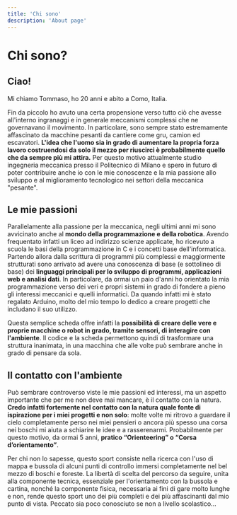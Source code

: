 ```yaml
---
title: 'Chi sono'
description: 'About page'
---
```


# Chi sono?

<cImg s="https://res.cloudinary.com/bocchio/image/upload/v1632886355/Articoli/Chi%20sono/Maturita.png" a="Il giorno della Maturità"></cImg>

## Ciao!

Mi chiamo Tommaso, ho 20 anni e abito a Como, Italia.

Fin da piccolo ho avuto una certa propensione verso tutto ciò che avesse all'interno ingranaggi e in generale meccanismi complessi che ne governavano il movimento. In particolare, sono sempre stato estremamente affascinato da macchine pesanti da cantiere come gru, camion ed escavatori.
**L'idea che l'uomo sia in grado di aumentare la propria forza lavoro costruendosi da solo il mezzo per riuscirci è probabilmente quello che da sempre più mi attira.** Per questo motivo attualmente studio ingegneria meccanica presso il Politecnico di Milano e spero in futuro di poter contribuire anche io con le mie conoscenze e la mia passione allo sviluppo e al miglioramento tecnologico nei settori della meccanica "pesante".

<cImg s="https://res.cloudinary.com/bocchio/image/upload/v1632886357/Articoli/Chi%20sono/Ruspetta_4.png" c="L'ho detto che gli escavatori mi attirano?"></cImg>

## Le mie passioni

Parallelamente alla passione per la meccanica, negli ultimi anni mi sono avvicinato anche al **mondo della programmazione e della robotica**. Avendo frequentato infatti un liceo ad indirizzo scienze applicate, ho ricevuto a scuola le basi della programmazione in C e i concetti base dell'informatica.
Partendo allora dalla scrittura di programmi più complessi e maggiormente strutturati sono arrivato ad avere una conoscenza di base (e sottolineo di base) dei **linguaggi principali per lo sviluppo di programmi, applicazioni web e analisi dati**.
In particolare, da ormai un paio d'anni ho orientato la mia programmazione verso dei veri e propri sistemi in grado di fondere a pieno gli interessi meccanici e quelli informatici. Da quando infatti mi è stato regalato Arduino, molto del mio tempo lo dedico a creare progetti che includano il suo utilizzo.

<cImg s="https://www.robotstore.it/open2b/var/products/2/12/0-07c33bf0-500-Arduino-UNO-R3-con-microcontrollore-ATmega328.jpg" c="La scheda programmabile Arduino Uno"></cImg>

Questa semplice scheda offre infatti la **possibilità di creare delle vere e proprie macchine o robot in grado, tramite sensori, di interagire con l'ambiente**. Il codice e la scheda permettono quindi di trasformare una struttura inanimata, in una macchina che alle volte può sembrare anche in grado di pensare da sola.

## Il contatto con l'ambiente

Può sembrare controverso viste le mie passioni ed interessi, ma un aspetto importante che per me non deve mai mancare, è il contatto con la natura. **Credo infatti fortemente nel contatto con la natura quale fonte di ispirazione per i miei progetti e non solo**: molte volte mi ritrovo a guardare il cielo completamente perso nei miei pensieri o ancora più spesso una corsa nei boschi mi aiuta a schiarire le idee e a rasserenarmi.
Probabilmente per questo motivo, da ormai 5 anni, **pratico “Orienteering” o “Corsa d’orientamento”**.

<cImg s="https://res.cloudinary.com/bocchio/image/upload/v1632886357/Articoli/Chi%20sono/IMG_3798_3.jpg" c="Io impegnato durante una gara"></cImg>

Per chi non lo sapesse, questo sport consiste nella ricerca con l'uso di mappa e bussola di alcuni punti di controllo immersi completamente nel bel mezzo di boschi e foreste. La libertà di scelta del percorso da seguire, unita alla componente tecnica, essenziale per l'orientamento con la bussola e cartina, nonché la componente fisica, necessaria ai fini di gare molto lunghe e non, rende questo sport uno dei più completi e dei più affascinanti dal mio punto di vista. Peccato sia poco conosciuto se non a livello scolastico...
